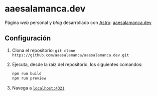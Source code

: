 # aaesalamanca.dev

Página _web_ personal y _blog_ desarrollado con [Astro](https://astro.build): [aaesalamanca.dev](https://aaesalamanca.dev)

## Configuración

1. Clona el repositorio: `git clone https://github.com/aaesalamanca/aaesalamanca.dev.git`
2. Ejecuta, desde la raíz del repositorio, los siguientes comandos:

   ```zsh
   npm run build
   npm run preview
   ```

3. Navega a [`localhost:4321`](https://localhost:4321)
